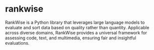 # rankwise
RankWise is a Python library that leverages large language models to evaluate and sort data based on quality rather than quantity. Applicable across diverse domains, RankWise provides a universal framework for assessing code, text, and multimedia, ensuring fair and insightful evaluations.
